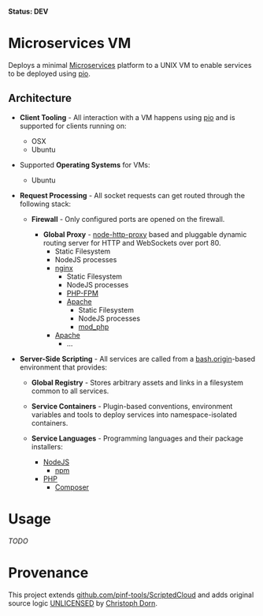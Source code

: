 **Status: DEV**

Microservices VM
================

Deploys a minimal [Microservices](http://en.wikipedia.org/wiki/Microservices) platform to a UNIX VM to enable services to be deployed using [pio](https://github.com/pinf-io/io.pinf.pio).


Architecture
------------

  * **Client Tooling** - All interaction with a VM happens using [pio](https://github.com/pinf-io/io.pinf.pio) and is supported for clients running on:

    * OSX
    * Ubuntu

  * Supported **Operating Systems** for VMs:

    * Ubuntu

  * **Request Processing** - All socket requests can get routed through the following stack:

    * **Firewall** - Only configured ports are opened on the firewall.

      * **Global Proxy** - [node-http-proxy](https://github.com/nodejitsu/node-http-proxy) based and pluggable dynamic routing server for HTTP and WebSockets over port 80.
        * Static Filesystem
        * NodeJS processes
        * [nginx](http://nginx.org/)
          * Static Filesystem
          * NodeJS processes
          * [PHP-FPM](http://php.net/manual/en/install.fpm.php)
          * [Apache](http://httpd.apache.org/)
            * Static Filesystem
            * NodeJS processes
            * [mod_php](http://php.net/manual/en/security.apache.php)
        * [Apache](http://httpd.apache.org/)
          * ...

  * **Server-Side Scripting** - All services are called from a [bash.origin](https://github.com/bash-origin/bash.origin)-based environment that provides:

    * **Global Registry** - Stores arbitrary assets and links in a filesystem common to all services.

    * **Service Containers** - Plugin-based conventions, environment variables and tools to deploy services into namespace-isolated containers.

    * **Service Languages** - Programming languages and their package installers:

      * [NodeJS](http://nodejs.org)
        * [npm](http://npmjs.org)
      * [PHP](http://php.net)
        * [Composer](https://getcomposer.org/)


Usage
=====

*TODO*


Provenance
==========

This project extends [github.com/pinf-tools/ScriptedCloud](https://github.com/pinf-tools/ScriptedCloud) and adds original source logic [UNLICENSED](http://unlicense.org/) by [Christoph Dorn](http://christophdorn.com).
